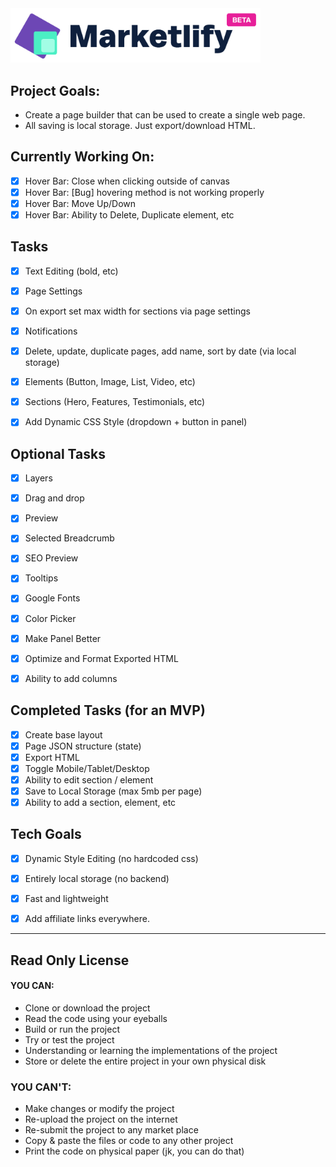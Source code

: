 <img src="/public/images/logo.png" width="400" />

## Project Goals:

- Create a page builder that can be used to create a single web page.
- All saving is local storage. Just export/download HTML.

## Currently Working On:

- [x] Hover Bar: Close when clicking outside of canvas
- [x] Hover Bar: [Bug] hovering method is not working properly
- [x] Hover Bar: Move Up/Down
- [x] Hover Bar: Ability to Delete, Duplicate element, etc

## Tasks

- [x] Text Editing (bold, etc)
- [x] Page Settings
- [x] On export set max width for sections via page settings
- [x] Notifications
- [x] Delete, update, duplicate pages, add name, sort by date (via local storage)
- [x] Elements (Button, Image, List, Video, etc)
- [x] Sections (Hero, Features, Testimonials, etc)
- [x] Add Dynamic CSS Style (dropdown + button in panel)


## Optional Tasks

- [x] Layers
- [x] Drag and drop 
- [x] Preview
- [x] Selected Breadcrumb
- [x] SEO Preview
- [x] Tooltips
- [x] Google Fonts
- [x] Color Picker
- [x] Make Panel Better
- [x] Optimize and Format Exported HTML
- [x] Ability to add columns


## Completed Tasks (for an MVP)

- [x] Create base layout
- [x] Page JSON structure (state)
- [x] Export HTML
- [x] Toggle Mobile/Tablet/Desktop
- [x] Ability to edit section / element
- [x] Save to Local Storage (max 5mb per page)
- [x] Ability to add a section, element, etc

## Tech Goals

- [x] Dynamic Style Editing (no hardcoded css)
- [x] Entirely local storage (no backend)
- [x] Fast and lightweight
- [x] Add affiliate links everywhere.


---

## Read Only License

#### YOU CAN:
- Clone or download the project
- Read the code using your eyeballs
- Build or run the project
- Try or test the project
- Understanding or learning the implementations of the project
- Store or delete the entire project in your own physical disk

### YOU CAN'T:
- Make changes or modify the project
- Re-upload the project on the internet
- Re-submit the project to any market place
- Copy & paste the files or code to any other project
- Print the code on physical paper (jk, you can do that)